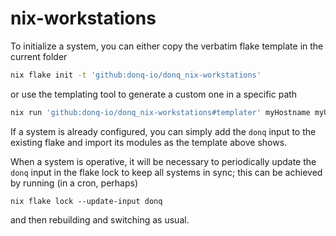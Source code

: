 # nix-workstations

To initialize a system, you can either copy the verbatim flake template in the current folder

```bash
nix flake init -t 'github:donq-io/donq_nix-workstations'
```

or use the templating tool to generate a custom one in a specific path

```bash
nix run 'github:donq-io/donq_nix-workstations#templater' myHostname myUsername myPlatform path/to/output/flake.nix
```

If a system is already configured, you can simply add the `donq` input to the existing flake and import its modules as the template above shows.

When a system is operative, it will be necessary to periodically update the `donq` input in the flake lock to keep all systems in sync; this can be achieved by running (in a cron, perhaps)

```
nix flake lock --update-input donq
```

and then rebuilding and switching as usual.
